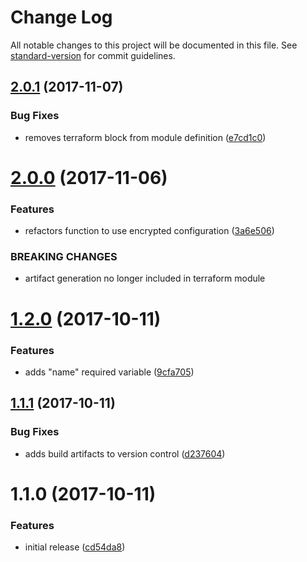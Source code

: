 # Change Log

All notable changes to this project will be documented in this file. See [standard-version](https://github.com/conventional-changelog/standard-version) for commit guidelines.

<a name="2.0.1"></a>
## [2.0.1](https://github.com/cludden/tf-github-webhooks/compare/v2.0.0...v2.0.1) (2017-11-07)


### Bug Fixes

* removes terraform block from module definition ([e7cd1c0](https://github.com/cludden/tf-github-webhooks/commit/e7cd1c0))



<a name="2.0.0"></a>
# [2.0.0](https://github.com/cludden/tf-github-webhooks/compare/v1.2.0...v2.0.0) (2017-11-06)


### Features

* refactors function to use encrypted configuration ([3a6e506](https://github.com/cludden/tf-github-webhooks/commit/3a6e506))


### BREAKING CHANGES

* artifact generation no longer included in terraform module



<a name="1.2.0"></a>
# [1.2.0](https://github.com/cludden/ks-tf-github-webhooks/compare/v1.1.1...v1.2.0) (2017-10-11)


### Features

* adds "name" required variable ([9cfa705](https://github.com/cludden/ks-tf-github-webhooks/commit/9cfa705))



<a name="1.1.1"></a>
## [1.1.1](https://github.com/cludden/ks-tf-github-webhooks/compare/v1.1.0...v1.1.1) (2017-10-11)


### Bug Fixes

* adds build artifacts to version control ([d237604](https://github.com/cludden/ks-tf-github-webhooks/commit/d237604))



<a name="1.1.0"></a>
# 1.1.0 (2017-10-11)


### Features

* initial release ([cd54da8](https://github.com/cludden/ks-tf-github-webhooks/commit/cd54da8))
